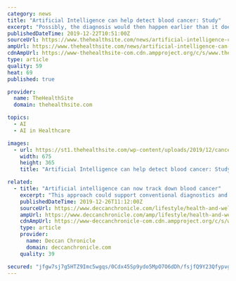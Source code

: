 ```yaml
---
category: news
title: "Artificial Intelligence can help detect blood cancer: Study"
excerpt: "Possibly, the diagnosis would then happen earlier than it does now and therapy could start earlier,” added ... out what an analysis of the transcriptome can achieve using artificial intelligence, that is to say trainable algorithms,” said Schultze."
publishedDateTime: 2019-12-22T10:51:00Z
sourceUrl: https://www.thehealthsite.com/news/artificial-intelligence-can-help-detect-blood-cancer-study-718275/
ampUrl: https://www.thehealthsite.com/news/artificial-intelligence-can-help-detect-blood-cancer-study-718275/amp/
cdnAmpUrl: https://www-thehealthsite-com.cdn.ampproject.org/c/s/www.thehealthsite.com/news/artificial-intelligence-can-help-detect-blood-cancer-study-718275/amp/
type: article
quality: 59
heat: 69
published: true

provider:
  name: TheHealthSite
  domain: thehealthsite.com

topics:
  - AI
  - AI in Healthcare

images:
  - url: https://st1.thehealthsite.com/wp-content/uploads/2019/12/cancer-news.jpg
    width: 675
    height: 365
    title: "Artificial Intelligence can help detect blood cancer: Study"

related:
  - title: "Artificial intelligence can now track down blood cancer"
    excerpt: "This approach could support conventional diagnostics and accelerate therapy of the disease ... wanted to find out what an analysis of the transcriptome can achieve using artificial intelligence, that is to say, trainable algorithms,\" Schultze said."
    publishedDateTime: 2019-12-26T11:12:00Z
    sourceUrl: https://www.deccanchronicle.com/lifestyle/health-and-wellbeing/261219/artificial-intelligence-can-now-track-down-blood-cancer.html
    ampUrl: https://www.deccanchronicle.com/amp/lifestyle/health-and-wellbeing/261219/artificial-intelligence-can-now-track-down-blood-cancer.html
    cdnAmpUrl: https://www-deccanchronicle-com.cdn.ampproject.org/c/s/www.deccanchronicle.com/amp/lifestyle/health-and-wellbeing/261219/artificial-intelligence-can-now-track-down-blood-cancer.html
    type: article
    provider:
      name: Deccan Chronicle
      domain: deccanchronicle.com
    quality: 39

secured: "jfgw7sj7g5HTZ9Imc5wgqs/0Cdx45Sp9ydo5MpO7O6dDh/fsjfQ9Y23QfypvgFGvT7J31GHES8zkocbGJeIRebv8KJqiR5ZxVrxyy0nfmrF/gHEGwt1S2AQEVeKumYIFg95WBDKhzN4NHqAzysRVUYtqW+ctK7cpy40DhWXbL9AKvIP+qHtpgBOcRymhFv4JWYzrVltNgMbivsQxlIX/eZDaUA/ZL6guZWZ94SEOYvtJtouxdNqddfsdkYYQ2V1WqwAVWnhQO+w+JoItmCEu2w==;obLU4e7bksIpVrIcbon1dg=="
---
```


